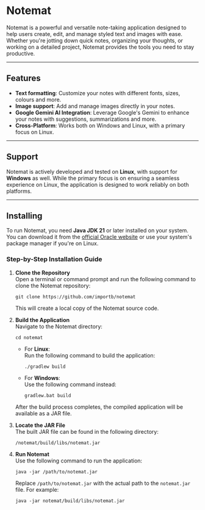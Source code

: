 # Notemat
Notemat is a powerful and versatile note-taking application designed to help users create, edit, and manage styled text and images with ease. Whether you're jotting down quick notes, organizing your thoughts, or working on a detailed project, Notemat provides the tools you need to stay productive.

---

## Features
- **Text formatting**: Customize your notes with different fonts, sizes, colours and more.
- **Image support**: Add and manage images directly in your notes.
- **Google Gemini AI Integration**: Leverage Google's Gemini to enhance your notes with suggestions, summarizations and more.
- **Cross-Platform**: Works both on Windows and Linux, with a primary focus on Linux.

---

## Support
Notemat is actively developed and tested on **Linux**, with support for **Windows** as well. While the primary focus is on ensuring a seamless experience on Linux, the application is designed to work reliably on both platforms.

---

## Installing

To run Notemat, you need **Java JDK 21** or later installed on your system. You can download it from the [official Oracle website](https://www.oracle.com/ee/java/technologies/downloads/) or use your system's package manager if you're on Linux.

### Step-by-Step Installation Guide

1. **Clone the Repository**  
   Open a terminal or command prompt and run the following command to clone the Notemat repository:

       git clone https://github.com/importb/notemat

   This will create a local copy of the Notemat source code.

2. **Build the Application**  
   Navigate to the Notemat directory:

       cd notemat

   - For **Linux**:  
     Run the following command to build the application:

         ./gradlew build

   - For **Windows**:  
     Use the following command instead:

         gradlew.bat build

   After the build process completes, the compiled application will be available as a JAR file.

3. **Locate the JAR File**  
   The built JAR file can be found in the following directory:

       /notemat/build/libs/notemat.jar

4. **Run Notemat**  
   Use the following command to run the application:

       java -jar /path/to/notemat.jar

   Replace `/path/to/notemat.jar` with the actual path to the `notemat.jar` file. For example:

       java -jar notemat/build/libs/notemat.jar